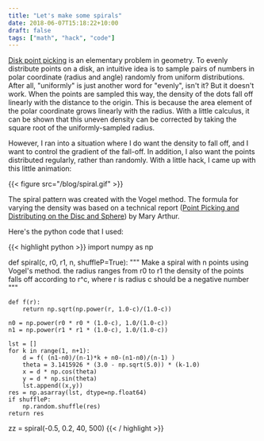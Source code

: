 ```yaml
---
title: "Let's make some spirals"
date: 2018-06-07T15:18:22+10:00
draft: false
tags: ["math", "hack", "code"]
---
```

[Disk point picking](http://mathworld.wolfram.com/DiskPointPicking.html) is an elementary problem in geometry. To evenly distribute points on a disk, an intuitive idea is to sample pairs of numbers in polar coordinate (radius and angle) randomly from uniform distributions. After all, "uniformly" is just another word for "evenly", isn't it? But it doesn't work. When the points are sampled this way, the density of the dots fall off linearly with the distance to the origin. This is because the area element of the polar coordinate grows linearly with the radius. With a little calculus, it can be shown that this uneven density can be corrected by taking the square root of the uniformly-sampled radius.

However, I ran into a situation where I do want the density to fall off, and I want to control the gradient of the fall-off. In addition, I also want the points distributed regularly, rather than randomly. With a little hack, I came up with this little animation:

{{< figure src="/blog/spiral.gif" >}}

The spiral pattern was created with the Vogel method. The formula for varying the density was based on a technical report ([Point Picking and Distributing on the Disc and Sphere](http://www.arl.army.mil/arlreports/2015/ARL-TR-7333.pdf)) by Mary Arthur.

Here's the python code that I used:

{{< highlight python >}}
import numpy as np

def spiral(c, r0, r1, n, shuffleP=True):
    """
        Make a spiral with n points using Vogel's method.
        the radius ranges from r0 to r1
        the density of the points falls off according to r^c, where r is radius
        c should be a negative number
    """

    def f(r):
        return np.sqrt(np.power(r, 1.0-c)/(1.0-c))

    n0 = np.power(r0 * r0 * (1.0-c), 1.0/(1.0-c))
    n1 = np.power(r1 * r1 * (1.0-c), 1.0/(1.0-c))

    lst = []
    for k in range(1, n+1):
        d = f( (n1-n0)/(n-1)*k + n0-(n1-n0)/(n-1) )
        theta = 3.1415926 * (3.0 - np.sqrt(5.0)) * (k-1.0)
        x = d * np.cos(theta)
        y = d * np.sin(theta)
        lst.append((x,y))
    res = np.asarray(lst, dtype=np.float64)
    if shuffleP:
        np.random.shuffle(res)
    return res

zz = spiral(-0.5, 0.2, 40, 500)
{{< / highlight >}}
